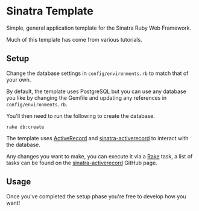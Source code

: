 # Sinatra Template

Simple, general application template for the Sinatra Ruby Web Framework.

Much of this template has come from various tutorials.

## Setup

Change the database settings in `config/environments.rb` to match
that of your own.

By default, the template uses PostgreSQL but you can use any database
you like by changing the Gemfile and updating any references in
`config/environments.rb`.

You'll then need to run the following to create the database.
```shell
rake db:create
```

The template uses [ActiveRecord](https://github.com/rails/rails/tree/master/activerecord)
and [sinatra-activerecord](https://github.com/janko-m/sinatra-activerecord) to interact with
the database.

Any changes you want to make, you can execute it via a [Rake](https://github.com/jimweirich/rake)
task, a list of tasks can be found on the
[sinatra-activerecord](https://github.com/janko-m/sinatra-activerecord) GitHub page.

## Usage

Once you've completed the setup phase you're free to develop how you want!